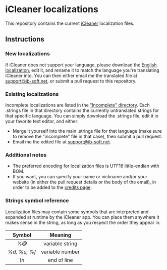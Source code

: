 # iCleaner localizations

This repository contains the current [iCleaner](http://ib-soft.net/icleaner) localization files.

## Instructions

### New localizations

If iCleaner does not support your language, please download the [English localization](English.strings), edit it, and rename it to match the language you're translating iCleaner into. You can then either email me the translated file at [support@ib-soft.net](mailto:support@ib-soft.net), or submit a pull request to this repository.

### Existing localizations

Incomplete localizations are listed in the ["Incomplete" directory](Incomplete/). Each .strings file in that directory contains the currently untranslated strings for that specific language. You can simply download the .strings file, edit it in your favorite text editor, and either:

* Merge it yourself into the main .strings file for that language (make sure to remove the "incomplete" file in that case), then submit a pull request.
* Email me the edited file at [support@ib-soft.net](mailto:support@ib-soft.net).

### Additional notes

* The preferred encoding for localization files is UTF16 little-endian with BOM.
* If you want, you can specify your name or nickname and/or your website (in either the pull request details or the body of the email), in order to be added to the [credits page](http://ib-soft.net/icleaner/credits.php).

### Strings symbol reference

Localization files may contain some symbols that are interpreted and expanded at runtime by the iCleaner app. You can place them anywhere it makes sense in the string, as long as you respect the order they appear in.

| Symbol | Meaning |
|:------:|:-------:|
| *%@* | variable string |
| *%d, %u, %f* | variable number |
| *\n* | end of line |
